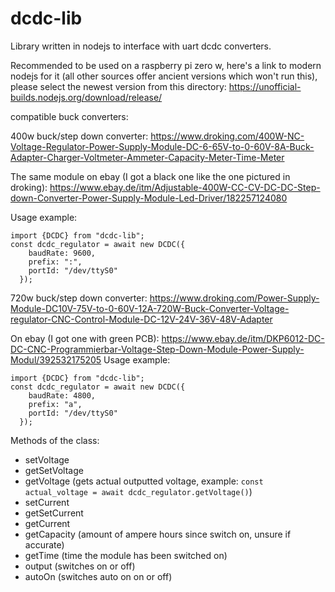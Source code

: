 # dcdc-lib

Library written in nodejs to interface with uart dcdc converters.

Recommended to be used on a raspberry pi zero w, here's a link to modern nodejs for it (all other sources offer ancient versions which won't run this), please select the newest version from this directory: https://unofficial-builds.nodejs.org/download/release/

compatible buck converters:

400w buck/step down converter:
https://www.droking.com/400W-NC-Voltage-Regulator-Power-Supply-Module-DC-6-65V-to-0-60V-8A-Buck-Adapter-Charger-Voltmeter-Ammeter-Capacity-Meter-Time-Meter

The same module on ebay (I got a black one like the one pictured in droking): https://www.ebay.de/itm/Adjustable-400W-CC-CV-DC-DC-Step-down-Converter-Power-Supply-Module-Led-Driver/182257124080

Usage example:
```
import {DCDC} from "dcdc-lib";
const dcdc_regulator = await new DCDC({
    baudRate: 9600,
    prefix: ":",
    portId: "/dev/ttyS0"
  });
```

720w buck/step down converter:
https://www.droking.com/Power-Supply-Module-DC10V-75V-to-0-60V-12A-720W-Buck-Converter-Voltage-regulator-CNC-Control-Module-DC-12V-24V-36V-48V-Adapter

On ebay (I got one with green PCB):
https://www.ebay.de/itm/DKP6012-DC-DC-CNC-Programmierbar-Voltage-Step-Down-Module-Power-Supply-Modul/392532175205
Usage example:
```
import {DCDC} from "dcdc-lib";
const dcdc_regulator = await new DCDC({
    baudRate: 4800,
    prefix: "a",
    portId: "/dev/ttyS0"
  });
```

Methods of the class:
* setVoltage
* getSetVoltage
* getVoltage (gets actual outputted voltage, example: `const actual_voltage = await dcdc_regulator.getVoltage()`)
* setCurrent
* getSetCurrent
* getCurrent
* getCapacity (amount of ampere hours since switch on, unsure if accurate)
* getTime (time the module has been switched on)
* output (switches on or off)
* autoOn (switches auto on on or off)
